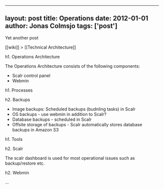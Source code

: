 
---
layout: post
title: Operations
date: 2012-01-01
author: Jonas Colmsjo
tags: ['post']
---

Yet another post





[[wiki]] > [[Technical Architecture]]

h1. Operations Architecture

The Operations Architecture consists of the following components:
* Scalr control panel
* Webmin


h1. Processes

h2. Backups

* Image backups: Scheduled backups (budnling tasks) in Scalr
* OS backups - use webmin in addition to Scalr?
* Database backups - scheduled in Scalr
* Offsite storage of backups - Scalr automatically stores database backups in Amazon S3



h1. Tools

h2. Scalr

The scalr dashboard is used for most operational issues such as backup/restore etc.


h2. Webmin

...
